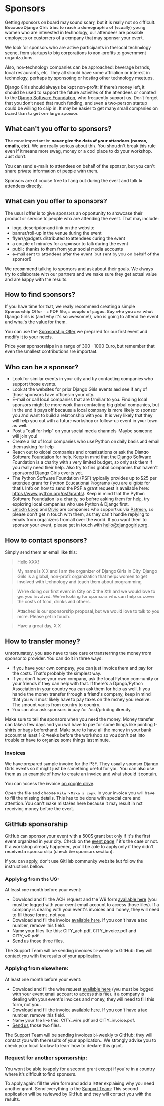 # Sponsors

Getting sponsors on board may sound scary, but it is really not so difficult. Because Django Girls tries to reach a demographic of (usually) young women who are interested in technology, our attendees are possible employees or customers of a company that may sponsor your event.

We look for sponsors who are active participants in the local technology scene, from startups to big corporations to non-profits to government organizations.

Also, non-technology companies can be approached: beverage brands, local restaurants, etc. They all should have some affiliation or interest in technology, perhaps by sponsoring or hosting other technology meetups.

Django Girls should always be kept non-profit: if there’s money left, it should be used to support the future activities of the attendees or donated to the [Django Software Foundation](https://www.djangoproject.com/foundation/), who frequently support us. Don’t forget that you don’t need that much funding, and even a two-person startup could be willing to chip in. It may be easier to get many small companies on board than to get one large sponsor.

## What can't you offer to sponsors?

The most important is: __never give the data of your attendees (names, emails, etc).__ We are really serious about this. You shouldn't break this rule even if it means more swag, money or a cool place to do your workshop. Just don't.

You can send e-mails to attendees on behalf of the sponsor, but you can't share private information of people with them.

Sponsors are of course free to hang out during the event and talk to attendees directly.

## What can you offer to sponsors?

The usual offer is to give sponsors an opportunity to showcase their product or service to people who are attending the event. That may include:

- logo, description and link on the website
- banner/roll-up in the venue during the event
- flyers/gadgets distributed to attendees during the event
- a couple of minutes for a sponsor to talk during the event
- public thanks to them from your social media accounts
- e-mail sent to attendees after the event (but sent by you on behalf of the sponsor!)

We recommend talking to sponsors and ask about their goals. We always try to collaborate with our partners and we make sure they get actual value and are happy with the results.

## How to find sponsors?

If you have time for that, we really recommend creating a simple Sponsorship Offer - a PDF file, a couple of pages. Say who you are, what Django Girls is (and why it's so awesome!), who is going to attend the event and what's the value for them.

You can use the [Sponsorship Offer](https://github.com/DjangoGirls/resources/tree/master/For%20Sponsors) we prepared for our first event and modify it to your needs.

Price your sponsorships in a range of 300 - 1000 Euro, but remember that even the smallest contributions are important.

## Who can be a sponsor?

- Look for similar events in your city and try contacting companies who support those events.
- Look at the websites for prior Django Girls events and see if any of those sponsors have offices in your city. 
- E-mail or call local companies that are familiar to you. Finding local sponsors might be more work than contacting big global companies, but in the end it pays off because a local company is more likely to sponsor you and want to build a relationship with you. It is very likely that they will help you out with a future workshop or follow-up event in your town as well.
- Post a "call for help" on your social media channels. Maybe someone will join you!
- Create a list of local companies who use Python on daily basis and email them asking for help
- Reach out to global companies and organizations or ask the [Django Software Foundation](https://djangoproject.com/) for help. Keep in mind that the Django Software Foundation is a charity with a very limited budget, so only ask them if you really need their help. Also try to find global companies that haven't sponsored Django Girls events yet.
- The Python Software Foundation (PSF) typically provides up to $25 per attendee grant for Python Educational Programs (you are eligible for that!). Info on how to send the PSF a grant request is available here: https://www.python.org/psf/grants/. Keep in mind that the Python Software Foundation is a charity, so before asking them for help, try exploring local companies who use Python & Django first.
- [Lincoln Loop](http://lincolnloop.com/) and [Divio](http://www.divio.ch/en/) are companies who support us via [Patreon](http://patreon.com/djangogirls), so please don't get in touch with them, as they can't handle replying to emails from organizers from all over the world. If you want them to sponsor your event, please get in touch with [hello@djangogirls.org](mailto:hello@djangogirls.org).

## How to contact sponsors?

Simply send them an email like this:

> Hello XXX!

> My name is X X and I am the organizer of Django Girls in City. Django Girls is a global, non-profit organization that helps women to get involved with technology and teach them about programming.

> We're doing our first event in City on X the Xth and we would love to get you involved. We're looking for sponsors who can help us cover the costs of food, drinks and others.

> Attached is our sponsorship proposal, but we would love to talk to you more. Please get in touch.

> Have a great day,
X X

## How to transfer money?

Unfortunately, you also have to take care of transferring the money from sponsor to provider. You can do it in three ways:

- If you have your own company, you can just invoice them and pay for the costs. That's probably the simplest way.
- If you don't have your own company, ask the local Python community or your friends if they can help with that. If there's a Django/Python Association in your country you can ask them for help as well. If you handle the money transfer through a friend's company, keep in mind that you will most likely have to pay taxes on the money you receive. The amount varies from country to country.
- You can also ask sponsors to pay for food/printing directly.

Make sure to tell the sponsors when you need the money. Money transfer can take a few days and you will have to pay for some things like printing t-shirts or bags beforehand. Make sure to have all the money in your bank account at least 1-2 weeks before the workshop so you don't get into trouble or have to organize some things last minute.

### Invoices
We have prepared sample invoice for the PSF. They usually sponsor Django Girls events so it might just be something useful for you. You can also use them as an example of how to create an invoice and what should it contain.

You can access the invoice [on google drive](https://drive.google.com/folderview?id=0Bxl42ERX5iVAfjM0SWtlaC0xaHd1cUZDWXdCajVxdW9FVmhLd2pQTHdnazVWa01fN1pvOXc&usp=sharing).

Open the file and choose `File` > `Make a copy`. In your invoice you will have to fill the missing details. This has to be done with special care and attention. You can't make mistakes here because it may result in not receiving money before the event.

## GitHub sponsorship

GitHub can sponsor your event with a 500$ grant but only if it's the first event organized in your city. Check on the [event page](https://djangogirls.org/events/) if it's the case or not. If a workshop already happened, you'll be able to apply only if they didn't received a sponsorship (check the sponsors section).

If you can apply, don't use GitHub community website but follow the instructions bellow.

### Applying from the US:

At least one month before your event:

* Download and fill the ACH request and the W9 form [available here](https://drive.google.com/drive/u/0/folders/0BxqF-fMgUfHUM0lRSGhBVjNyT1U) (you must be logged with your event email account to access those files). If a company is dealing with your event's invoices and money, they will need to fill those forms, not you.
* Download and fill the invoice [available here](https://docs.google.com/document/d/1WQw6Uqu2ppD0OmVBFdZeeAuBnWs21cGOsUOUfkWKZ3E/edit?usp=sharing). If you don't have a tax number, remove this field.
* Name your files like this: CITY_ach.pdf, CITY_invoice.pdf and CITY_w9.pdf.
* [Send us](mailto:hello@djangogirls.org) those three files.

The Support Team will be sending invoices bi-weekly to GitHub: they will contact you with the results of your application.

### Applying from elsewhere:

At least one month before your event:

* Download and fill the wire request [available here](https://drive.google.com/drive/u/0/folders/0BxqF-fMgUfHUM0lRSGhBVjNyT1U) (you must be logged with your event email account to access this file). If a company is dealing with your event's invoices and money, they will need to fill this form, not you.
* Download and fill the invoice [available here](https://docs.google.com/document/d/1WQw6Uqu2ppD0OmVBFdZeeAuBnWs21cGOsUOUfkWKZ3E/edit?usp=sharing). If you don't have a tax number, remove this field.
* Name your file like this: CITY_wire.pdf and CITY_invoice.pdf.
* [Send us](mailto:hello@djangogirls.org) those two files.

The Support Team will be sending invoices bi-weekly to GitHub: they will contact you with the results of your application.. We strongly advise you to check your local tax law to learn how to declare this grant.

### Request for another sponsorship:

You won't be able to apply for a second grant except if you're in a country where it's difficult to find sponsors.

To apply again: fill the wire form and add a letter explaining why you need another grant. Send everything to the [Support Team](mailto:hello@djangogirls.org): This second application will be reviewed by GitHub and they will contact you with the results.
